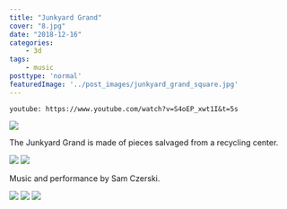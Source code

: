 ```yaml
---
title: "Junkyard Grand"
cover: "8.jpg"
date: "2018-12-16"
categories:
    - 3d
tags:
    - music
posttype: 'normal'
featuredImage: '../post_images/junkyard_grand_square.jpg'
---
```


`youtube: https://www.youtube.com/watch?v=S4oEP_xwt1I&t=5s`

<img src="../post_images/junkyard_grand/front_with_sam2.jpg">

The Junkyard Grand is made of pieces salvaged from a recycling center.

<img src="../post_images/junkyard_grand/front2.jpg">
<img src="../post_images/junkyard_grand/side_with_sam.jpg">

Music and performance by Sam Czerski.

<img src="../post_images/junkyard_grand/pan.jpg">
<img src="../post_images/junkyard_grand/cup.jpg">
<img src="../post_images/junkyard_grand/keys.jpg">


